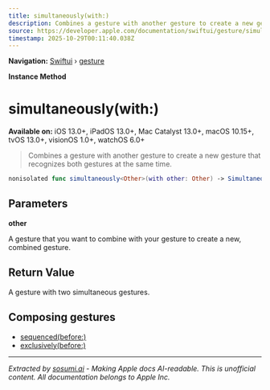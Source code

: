 ```yaml
---
title: simultaneously(with:)
description: Combines a gesture with another gesture to create a new gesture that recognizes both gestures at the same time.
source: https://developer.apple.com/documentation/swiftui/gesture/simultaneously(with:)
timestamp: 2025-10-29T00:11:40.038Z
---
```


**Navigation:** [Swiftui](/documentation/swiftui) › [gesture](/documentation/swiftui/gesture)

**Instance Method**

# simultaneously(with:)

**Available on:** iOS 13.0+, iPadOS 13.0+, Mac Catalyst 13.0+, macOS 10.15+, tvOS 13.0+, visionOS 1.0+, watchOS 6.0+

> Combines a gesture with another gesture to create a new gesture that recognizes both gestures at the same time.

```swift
nonisolated func simultaneously<Other>(with other: Other) -> SimultaneousGesture<Self, Other> where Other : Gesture
```

## Parameters

**other**

A gesture that you want to combine with your gesture to create a new, combined gesture.



## Return Value

A gesture with two simultaneous gestures.

## Composing gestures

- [sequenced(before:)](/documentation/swiftui/gesture/sequenced(before:))
- [exclusively(before:)](/documentation/swiftui/gesture/exclusively(before:))

---

*Extracted by [sosumi.ai](https://sosumi.ai) - Making Apple docs AI-readable.*
*This is unofficial content. All documentation belongs to Apple Inc.*
